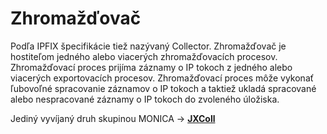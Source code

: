 Zhromažďovač
=============


Podľa IPFIX špecifikácie tiež nazývaný Collector. Zhromažďovač je hostiteľom jedného alebo viacerých zhromažďovacích procesov. Zhromažďovací proces prijíma záznamy o IP tokoch z jedného alebo viacerých exportovacích procesov. Zhromažďovací proces môže vykonať ľubovoľné spracovanie záznamov o IP tokoch a taktiež ukladá spracované alebo nespracované záznamy o IP tokoch do zvoleného úložiska. 


Jediný vyvíjaný druh skupinou MONICA -> **[JXColl](jxcoll)**